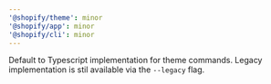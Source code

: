 ```yaml
---
'@shopify/theme': minor
'@shopify/app': minor
'@shopify/cli': minor
---
```


Default to Typescript implementation for theme commands. Legacy implementation is stil available via the `--legacy` flag.
